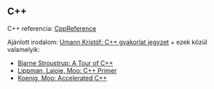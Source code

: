 ## C++

C++ referencia: [CppReference](https://en.cppreference.com/w/cpp)

Ajánlott irodalom: [Umann Kristóf: C++ gyakorlat jegyzet](https://people.inf.elte.hu/szelethus/LaTeX/cpp/cpp_book/cpp_book.pdf) + ezek közül valamelyik:  
 - [Bjarne Stroustrup: A Tour of C++](https://www.amazon.com/Tour-2nd-Depth-Bjarne-Stroustrup/dp/0134997832)
 - [Lippman, Lajoie, Moo: C++ Primer](https://www.amazon.com/Primer-5th-Stanley-B-Lippman/dp/0321714113)
 - [Koenig, Moo: Accelerated C++](https://www.amazon.com/Accelerated-C-Practical-Programming-Example/dp/020170353X)
